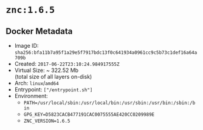 # `znc:1.6.5`

## Docker Metadata

- Image ID: `sha256:bfa11b7a95f1a29e5f7917bdc13f0c641934a0961cc9c5b73c1def16a64a709b`
- Created: `2017-06-22T23:10:24.984917555Z`
- Virtual Size: ~ 322.52 Mb  
  (total size of all layers on-disk)
- Arch: `linux`/`amd64`
- Entrypoint: `["/entrypoint.sh"]`
- Environment:
  - `PATH=/usr/local/sbin:/usr/local/bin:/usr/sbin:/usr/bin:/sbin:/bin`
  - `GPG_KEY=D5823CACB477191CAC0075555AE420CC0209989E`
  - `ZNC_VERSION=1.6.5`
